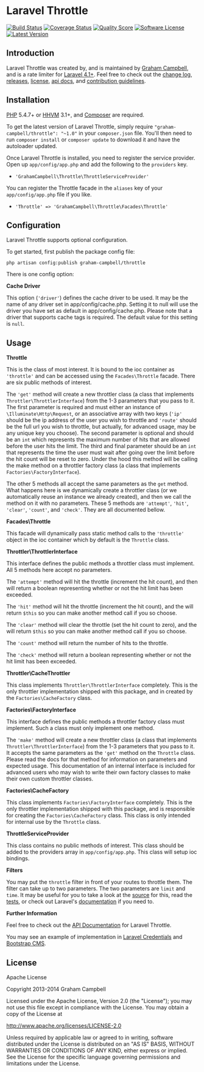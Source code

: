 Laravel Throttle
================


[![Build Status](https://img.shields.io/travis/GrahamCampbell/Laravel-Throttle/master.svg?style=flat)](https://travis-ci.org/GrahamCampbell/Laravel-Throttle)
[![Coverage Status](https://img.shields.io/scrutinizer/coverage/g/GrahamCampbell/Laravel-Throttle.svg?style=flat)](https://scrutinizer-ci.com/g/GrahamCampbell/Laravel-Throttle/code-structure)
[![Quality Score](https://img.shields.io/scrutinizer/g/GrahamCampbell/Laravel-Throttle.svg?style=flat)](https://scrutinizer-ci.com/g/GrahamCampbell/Laravel-Throttle)
[![Software License](https://img.shields.io/badge/license-Apache%202.0-brightgreen.svg?style=flat)](LICENSE.md)
[![Latest Version](https://img.shields.io/github/release/GrahamCampbell/Laravel-Throttle.svg?style=flat)](https://github.com/GrahamCampbell/Laravel-Throttle/releases)


## Introduction

Laravel Throttle was created by, and is maintained by [Graham Campbell](https://github.com/GrahamCampbell), and is a rate limiter for [Laravel 4.1+](http://laravel.com). Feel free to check out the [change log](CHANGELOG.md), [releases](https://github.com/GrahamCampbell/Laravel-Throttle/releases), [license](LICENSE.md), [api docs](http://docs.grahamjcampbell.co.uk), and [contribution guidelines](CONTRIBUTING.md).


## Installation

[PHP](https://php.net) 5.4.7+ or [HHVM](http://hhvm.com) 3.1+, and [Composer](https://getcomposer.org) are required.

To get the latest version of Laravel Throttle, simply require `"graham-campbell/throttle": "~1.0"` in your `composer.json` file. You'll then need to run `composer install` or `composer update` to download it and have the autoloader updated.

Once Laravel Throttle is installed, you need to register the service provider. Open up `app/config/app.php` and add the following to the `providers` key.

* `'GrahamCampbell\Throttle\ThrottleServiceProvider'`

You can register the Throttle facade in the `aliases` key of your `app/config/app.php` file if you like.

* `'Throttle' => 'GrahamCampbell\Throttle\Facades\Throttle'`


## Configuration

Laravel Throttle supports optional configuration.

To get started, first publish the package config file:

    php artisan config:publish graham-campbell/throttle

There is one config option:

**Cache Driver**

This option (`'driver'`) defines the cache driver to be used. It may be the name of any driver set in app/config/cache.php. Setting it to null will use the driver you have set as default in app/config/cache.php. Please note that a driver that supports cache tags is required. The default value for this setting is `null`.


## Usage

**Throttle**

This is the class of most interest. It is bound to the ioc container as `'throttle'` and can be accessed using the `Facades\Throttle` facade. There are six public methods of interest.

The `'get'` method will create a new throttler class (a class that implements `Throttler\ThrottlerInterface`) from the 1-3 parameters that you pass to it. The first parameter is required and must either an instance of `\Illuminate\Http\Request`, or an associative array with two keys (`'ip'` should be the ip address of the user you wish to throttle and `'route'` should be the full url you wish to throttle, but actually, for advanced usage, may be any unique key you choose). The second parameter is optional and should be an `int` which represents the maximum number of hits that are allowed before the user hits the limit. The third and final parameter should be an `int` that represents the time the user must wait after going over the limit before the hit count will be reset to zero. Under the hood this method will be calling the make method on a throttler factory class (a class that implements `Factories\FactoryInterface`).

The other 5 methods all accept the same parameters as the `get` method. What happens here is we dynamically create a throttler class (or we automatically reuse an instance we already created), and then we call the method on it with no parameters. These 5 methods are `'attempt'`, `'hit'`, `'clear'`, `'count'`, and `'check'`. They are all documented bellow.

**Facades\Throttle**

This facade will dynamically pass static method calls to the `'throttle'` object in the ioc container which by default is the `Throttle` class.

**Throttler\ThrottlerInterface**

This interface defines the public methods a throttler class must implement. All 5 methods here accept no parameters.

The `'attempt'` method will hit the throttle (increment the hit count), and then will return a boolean representing whether or not the hit limit has been exceeded.

The `'hit'` method will hit the throttle (increment the hit count), and the will return `$this` so you can make another method call if you so choose.

The `'clear'` method will clear the throttle (set the hit count to zero), and the will return `$this` so you can make another method call if you so choose.

The `'count'` method will return the number of hits to the throttle.

The `'check'` method will return a boolean representing whether or not the hit limit has been exceeded.

**Throttler\CacheThrottler**

This class implements `Throttler\ThrottlerInterface` completely. This is the only throttler implementation shipped with this package, and in created by the `Factories\CacheFactory` class.

**Factories\FactoryInterface**

This interface defines the public methods a throttler factory class must implement. Such a class must only implement one method.

The `'make'` method will create a new throttler class (a class that implements `Throttler\ThrottlerInterface`) from the 1-3 parameters that you pass to it. It accepts the same parameters as the `'get'` method on the `Throttle` class. Please read the docs for that method for information on parameters and expected usage. This documentation of an internal interface is included for advanced users who may wish to write their own factory classes to make their own custom throttler classes.

**Factories\CacheFactory**

This class implements `Factories\FactoryInterface` completely. This is the only throttler implementation shipped with this package, and is responsible for creating the `Factories\CacheFactory` class. This class is only intended for internal use by the `Throttle` class.

**ThrottleServiceProvider**

This class contains no public methods of interest. This class should be added to the providers array in `app/config/app.php`. This class will setup ioc bindings.

**Filters**

You may put the `throttle` filter in front of your routes to throttle them. The filter can take up to two parameters. The two parameters are `limit` and `time`. It may be useful for you to take a look at the [source](https://github.com/GrahamCampbell/Laravel-Throttle/blob/master/src/filters.php) for this, read the [tests](https://github.com/GrahamCampbell/Laravel-Throttle/blob/master/tests/Functional/FilterTest.php), or check out Laravel's [documentation](http://laravel.com/docs/routing#route-filters) if you need to.

**Further Information**

Feel free to check out the [API Documentation](http://docs.grahamjcampbell.co.uk) for Laravel Throttle.

You may see an example of implementation in [Laravel Credentials](https://github.com/GrahamCampbell/Laravel-Credentials) and [Bootstrap CMS](https://github.com/GrahamCampbell/Bootstrap-CMS).


## License

Apache License

Copyright 2013-2014 Graham Campbell

Licensed under the Apache License, Version 2.0 (the "License");
you may not use this file except in compliance with the License.
You may obtain a copy of the License at

 http://www.apache.org/licenses/LICENSE-2.0

Unless required by applicable law or agreed to in writing, software
distributed under the License is distributed on an "AS IS" BASIS,
WITHOUT WARRANTIES OR CONDITIONS OF ANY KIND, either express or implied.
See the License for the specific language governing permissions and
limitations under the License.
